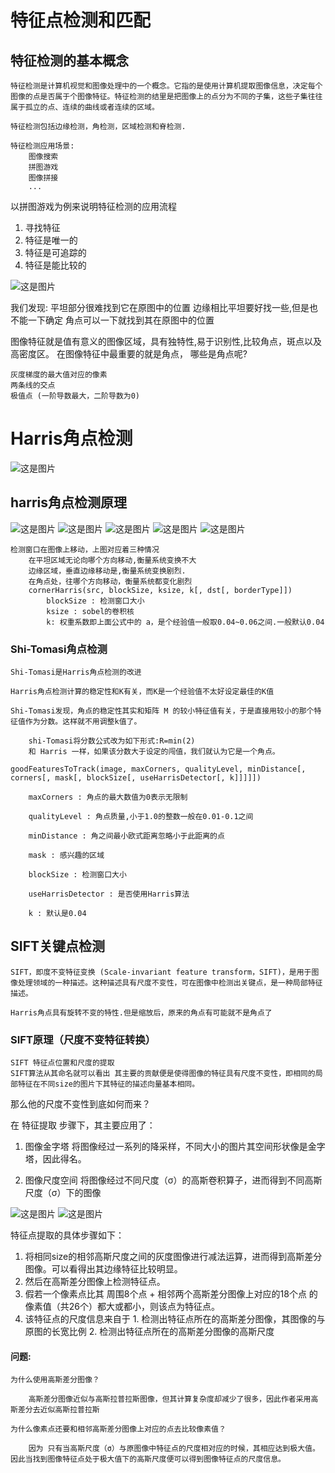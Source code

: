 # 特征点检测和匹配
## 特征检测的基本概念

    特征检测是计算机视觉和图像处理中的一个概念。它指的是使用计算机提取图像信息，决定每个图像的点是否属于个图像特征。特征检测的结里是把图像上的点分为不同的子集，这些子集往往属于孤立的点、连续的曲线或者连续的区域。

    特征检测包括边缘检测，角检测，区域检测和脊检测.

    特征检测应用场景:
        图像搜索
        拼图游戏
        图像拼接
        ...

以拼图游戏为例来说明特征检测的应用流程
1. 寻找特征
2. 特征是唯一的
3. 特征是可追踪的
4. 特征是能比较的

![这是图片](./img/拼图1.jpg "Magic Gardens")

我们发现:
    平坦部分很难找到它在原图中的位置
    边缘相比平坦要好找一些,但是也不能一下确定
    角点可以一下就找到其在原图中的位置

图像特征就是值有意义的图像区域，具有独特性,易于识别性,比较角点，斑点以及高密度区。
在图像特征中最重要的就是角点， 哪些是角点呢?

    灰度梯度的最大值对应的像素
    两条线的交点
    极值点 (一阶导数最大，二阶导数为0)

# Harris角点检测
![这是图片](./img/Harris.jpg "Magic Gardens")

## harris角点检测原理
![这是图片](./img/Harris原理.jpg "Magic Gardens")
![这是图片](./img/Harris原理1.jpg "Magic Gardens")
![这是图片](./img/Harris原理2.jpg "Magic Gardens")
![这是图片](./img/Harris原理3.jpg "Magic Gardens")
![这是图片](./img/Harris原理4.jpg "Magic Gardens")

    检测窗口在图像上移动，上图对应着三种情况
        在平坦区域无论向哪个方向移动,衡量系统变换不大
        边缘区域，垂直边缘移动是,衡量系统变换剧烈.
        在角点处，往哪个方向移动，衡量系统都变化剧烈
        cornerHarris(src, blockSize, ksize, k[, dst[, borderType]])
            blockSize : 检测窗口大小
            ksize : sobel的卷积核
            k: 权重系数即上面公式中的 a，是个经验值一般取0.04~0.06之间.一般默认0.04

### Shi-Tomasi角点检测
    Shi-Tomasi是Harris角点检测的改进
    
    Harris角点检测计算的稳定性和K有关，而K是一个经验值不太好设定最佳的K值
    
    Shi-Tomasi发现，角点的稳定性其实和矩阵 M 的较小特征值有关，于是直接用较小的那个特征值作为分数。这样就不用调整k值了。

        shi-Tomasi将分数公式改为如下形式:R=min(2)
        和 Harris 一样，如果该分数大于设定的闯值，我们就认为它是一个角点。
        
    goodFeaturesToTrack(image, maxCorners, qualityLevel, minDistance[, corners[, mask[, blockSize[, useHarrisDetector[, k]]]]])

        maxCorners : 角点的最大数值为0表示无限制

        qualityLevel : 角点质量,小于1.0的整数一般在0.01-0.1之间

        minDistance : 角之间最小欧式距离忽略小于此距离的点

        mask : 感兴趣的区域

        blockSize : 检测窗口大小

        useHarrisDetector : 是否使用Harris算法
        
        k : 默认是0.04

## SIFT关键点检测
    SIFT，即度不变特征变换 (Scale-invariant feature transform，SIFT)，是用于图像处理领域的一种描述。这种描述具有尺度不变性，可在图像中检测出关键点，是一种局部特征描述。

    Harris角点具有旋转不变的特性.但是缩放后，原来的角点有可能就不是角点了


### SIFT原理（尺度不变特征转换）
    SIFT 特征点位置和尺度的提取
    SIFT算法从其命名就可以看出 其主要的贡献便是使得图像的特征具有尺度不变性，即相同的局部特征在不同size的图片下其特征的描述向量基本相同。

那么他的尺度不变性到底如何而来？

在 特征提取 步骤下，其主要应用了：

1. 图像金字塔 
    将图像经过一系列的降采样，不同大小的图片其空间形状像是金字塔，因此得名。

2. 图像尺度空间
    将图像经过不同尺度（σ）的高斯卷积算子，进而得到不同高斯尺度（σ）下的图像

![这是图片](./img/sift3.jpg "Magic Gardens")
![这是图片](./img/sift4.jpg "Magic Gardens")

特征点提取的具体步骤如下：

1. 将相同size的相邻高斯尺度之间的灰度图像进行减法运算，进而得到高斯差分图像。可以看得出其边缘特征比较明显。
2. 然后在高斯差分图像上检测特征点。
3. 假若一个像素点比其 周围8个点 + 相邻两个高斯差分图像上对应的18个点 的像素值（共26个）都大或都小，则该点为特征点。
4. 该特征点的尺度信息来自于 1. 检测出特征点所在的高斯差分图像，其图像的与原图的长宽比例 2. 检测出特征点所在的高斯差分图像的高斯尺度


#### 问题:

    为什么使用高斯差分图像？

        高斯差分图像近似与高斯拉普拉斯图像，但其计算复杂度却减少了很多，因此作者采用高斯差分去近似高斯拉普拉斯

    为什么像素点还要和相邻高斯差分图像上对应的点去比较像素值？

        因为 只有当高斯尺度（σ）与原图像中特征点的尺度相对应的时候，其相应达到极大值。因此当找到图像特征点处于极大值下的高斯尺度便可以得到图像特征点的尺度信息。